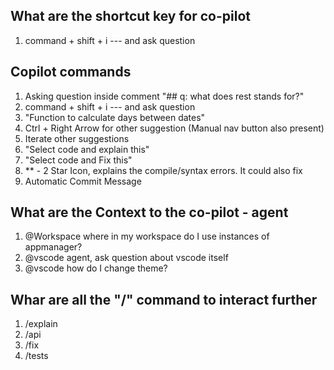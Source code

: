 ## What are the shortcut key for co-pilot
1. command + shift + i --- and ask question
   
## Copilot commands
1. Asking question inside comment "## q: what does rest stands for?"
2. command + shift + i --- and ask question
3. "Function to calculate days between dates"
  1. Ctrl + Right Arrow for other suggestion (Manual nav button also present)
  2. Iterate other suggestions
4. "Select code and explain this"
5. "Select code and Fix this"
6.  ** - 2 Star Icon, explains the compile/syntax errors. It could also fix
7. Automatic Commit Message
   
## What are the Context to the co-pilot - agent
  1. @Workspace where in my workspace do I use instances of appmanager?
  2. @vscode agent, ask question about vscode itself
  3. @vscode how do I change theme?

##  Whar are all the "/" command to interact further
  1. /explain
  2. /api
  3. /fix
  4. /tests
